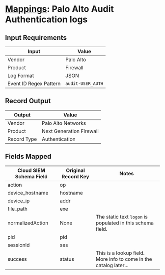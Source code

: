 # [Mappings](README.md): Palo Alto Audit Authentication logs

## Input Requirements

|Input|Value|
|-----|-----|
|Vendor|Palo Alto|
|Product|Firewall|
|Log Format|JSON|
|Event ID Regex Pattern|`audit-USER_AUTH`|

## Record Output

|Output|Value|
|------|-----|
|Vendor|Palo Alto Networks|
|Product|Next Generation Firewall|
|Record Type|Authentication|

## Fields Mapped

|Cloud SIEM Schema Field|Original Record Key|Notes|
|-----------------------|-------------------|-----|
|action|op||
|device_hostname|hostname||
|device_ip|addr||
|file_path|exe||
|normalizedAction|None|The static text `logon` is populated in this schema field.|
|pid|pid||
|sessionId|ses||
|success|status|This is a lookup field. More info to come in the catalog later...|


